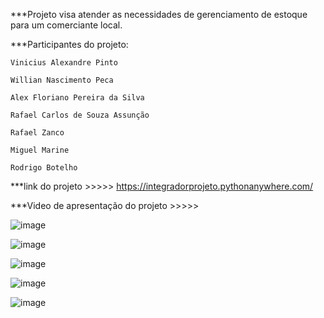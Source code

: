 ***Projeto visa atender as necessidades de gerenciamento de estoque para um comerciante local.

***Participantes do projeto:

    Vinicius Alexandre Pinto

    Willian Nascimento Peca

    Alex Floriano Pereira da Silva

    Rafael Carlos de Souza Assunção

    Rafael Zanco

    Miguel Marine

    Rodrigo Botelho
    

***link do projeto >>>>> https://integradorprojeto.pythonanywhere.com/

***Video de apresentação do projeto >>>>> 


![image](https://github.com/user-attachments/assets/2dcf3cb1-65b7-4ee9-8c7f-23ca5a275e24)

![image](https://github.com/user-attachments/assets/d04f7a8a-0c46-4b9d-959e-2c66e888909b)

![image](https://github.com/user-attachments/assets/9bbafe26-ca2b-4488-955e-4bd9de56c362)

![image](https://github.com/user-attachments/assets/7c7d0a1e-dd5a-47f7-a278-05655604d225)

![image](https://github.com/user-attachments/assets/6a34dfd5-8f82-4cbc-924e-06bcfd64185d)



